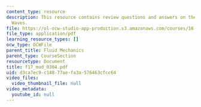 ```yaml
---
content_type: resource
description: This resource contains review questions and answers on the topic of Oblique
  Waves.
file: https://ol-ocw-studio-app-production.s3.amazonaws.com/courses/16-01-unified-engineering-i-ii-iii-iv-fall-2005-spring-2006/d3ca7ec9c14877aefa3a576463cfcc64_f17_mud_0304.pdf
file_type: application/pdf
learning_resource_types: []
ocw_type: OCWFile
parent_title: Fluid Mechanics
parent_type: CourseSection
resourcetype: Document
title: f17_mud_0304.pdf
uid: d3ca7ec9-c148-77ae-fa3a-576463cfcc64
video_files:
  video_thumbnail_file: null
video_metadata:
  youtube_id: null
---
```

